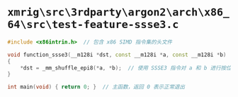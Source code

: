 # `xmrig\src\3rdparty\argon2\arch\x86_64\src\test-feature-ssse3.c`

```cpp
#include <x86intrin.h>  // 包含 x86 SIMD 指令集的头文件

void function_ssse3(__m128i *dst, const __m128i *a, const __m128i *b)
{
    *dst = _mm_shuffle_epi8(*a, *b);  // 使用 SSSE3 指令对 a 和 b 进行按位混洗，并将结果存储到 dst 中
}

int main(void) { return 0; }  // 主函数，返回 0 表示正常退出
```